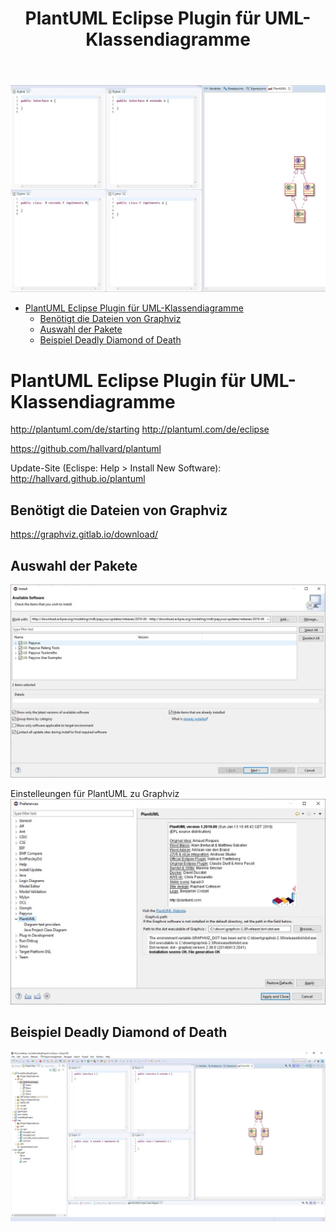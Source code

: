 ﻿---
layout: post
title: PlantUML Eclipse Plugin für UML-Klassendiagramme
categories: [IDE]
tags: [IDE, Eclipse, plugin, UML, plantuml]
--- 

![](../pics/20230705180726_planzuml_eclipse.png)
- [PlantUML Eclipse Plugin für UML-Klassendiagramme](#plantuml-eclipse-plugin-für-uml-klassendiagramme)
  - [Benötigt die Dateien von Graphviz](#benötigt-die-dateien-von-graphviz)
  - [Auswahl der Pakete](#auswahl-der-pakete)
  - [Beispiel Deadly Diamond of Death](#beispiel-deadly-diamond-of-death)

# PlantUML Eclipse Plugin für UML-Klassendiagramme

<http://plantuml.com/de/starting>
<http://plantuml.com/de/eclipse>

<https://github.com/hallvard/plantuml>

Update-Site (Eclispe: Help > Install New Software):
<http://hallvard.github.io/plantuml>


## Benötigt die Dateien von Graphviz 

<https://graphviz.gitlab.io/download/>


## Auswahl der Pakete 
![plantuml Pakete](../pic/capture_004_17072019_161049.jpg)

Einstelleungen für PlantUML zu Graphviz 
![Properties](../pic/capture_005_17072019_162027.jpg)

## Beispiel Deadly Diamond of Death 

![Deadly diamond of death](../pic/capture_007_17072019_162425.jpg)
